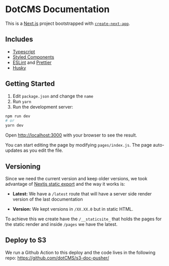 # DotCMS Documentation

This is a [Next.js](https://nextjs.org/) project bootstrapped with [`create-next-app`](https://github.com/vercel/next.js/tree/canary/packages/create-next-app).

## Includes
- [Typescript](https://www.typescriptlang.org/)
- [Styled Components](https://styled-components.com/)
- [ESLint](https://eslint.org/) and [Prettier](https://prettier.io/)
- [Husky](https://typicode.github.io/husky/#/)

## Getting Started

1. Edit `package.json` and change the `name`
2. Run `yarn`
3. Run the development server:

```bash
npm run dev
# or
yarn dev
```

Open [http://localhost:3000](http://localhost:3000) with your browser to see the result.

You can start editing the page by modifying `pages/index.js`. The page auto-updates as you edit the file.

## Versioning

Since we need the current version and keep older versions, we took advantage of [Nextjs static export](https://nextjs.org/docs/advanced-features/static-html-export) and the way it works is:

- **Latest:** We have a `/latest` route that will have a server side render version of the last documentation

- **Version:** We kept versions in `/XX.XX.0` but in static HTML.

To achieve this we create have the `/__staticsite_` that holds the pages for the static render and inside `/pages` we have the latest.

## Deploy to S3
We run a Github Action to this deploy and the code lives in the following repo: https://github.com/dotCMS/s3-doc-pusher/
